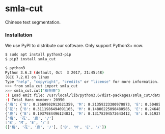 # smla-cut

Chinese text segmentation.

### Installation

We use PyPI to distribute our software.
Only support Python3+ now.

```sh
$ sudo apt install python3-pip
$ pip3 install smla_cut
```

```sh
$ python3
Python 3.6.3 (default, Oct  3 2017, 21:45:48) 
[GCC 7.2.0] on linux
Type "help", "copyright", "credits" or "license" for more information.
>>> from smla_cut import smla_cut
>>> smla_cut.cut("梅花鹿")
:) Load emit file: /usr/local/lib/python3.6/dist-packages/smla_cut/data/emit/emit.json
:) Total Hans number: 20950
{'梅': {'B': 0.2669902912621359, 'M': 0.21359223300970873, 'E': 0.5048543689320388, 'S': 0.014563106796116505}}
{'花': {'B': 0.3111986494091165, 'M': 0.14800225098480585, 'E': 0.24648283624085537, 'S': 0.29431626336522226}}
{'鹿': {'B': 0.1937984496124031, 'M': 0.13178294573643412, 'E': 0.5193798449612403, 'S': 0.15503875968992248}}
['梅', '花', '鹿', '/']
['B', 'M', 'E', '/']
(['梅', '花', '鹿', '/'], ['B', 'M', 'E', '/'])

```

